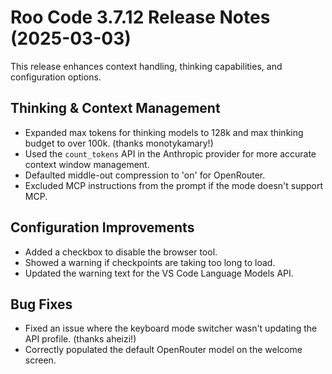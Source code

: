 # Roo Code 3.7.12 Release Notes (2025-03-03)

This release enhances context handling, thinking capabilities, and configuration options.

## Thinking & Context Management

*   Expanded max tokens for thinking models to 128k and max thinking budget to over 100k. (thanks monotykamary!)
*   Used the `count_tokens` API in the Anthropic provider for more accurate context window management.
*   Defaulted middle-out compression to 'on' for OpenRouter.
*   Excluded MCP instructions from the prompt if the mode doesn't support MCP.

## Configuration Improvements

*   Added a checkbox to disable the browser tool.
*   Showed a warning if checkpoints are taking too long to load.
*   Updated the warning text for the VS Code Language Models API.

## Bug Fixes

*   Fixed an issue where the keyboard mode switcher wasn't updating the API profile. (thanks aheizi!)
*   Correctly populated the default OpenRouter model on the welcome screen.